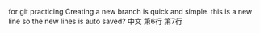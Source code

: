 for git practicing
Creating a new branch is quick and simple.
this is a new line
so the new lines is auto saved?
中文
第6行
第7行
